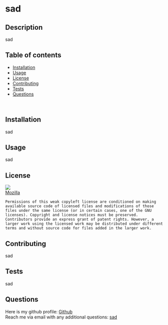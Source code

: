 
  # sad

  ## Description
  sad

  ## Table of contents
  * [Installation](#installation)</br>
  * [Usage](#usage)</br>
  * [License](#license)</br>
  * [Contributing](#contributing)</br>
  * [Tests](#tests)</br>
  * [Questions](#questions)</br>
  </br>

  ## Installation
  sad

  ## Usage
  sad

  ## License
  ![](https://img.shields.io/badge/license-Mozilla-green) </br>
  [Mozilla](https://choosealicense.com/licenses/mpl-2.0/) </br>
  
    Permissions of this weak copyleft license are conditioned on making available source code of licensed files and modifications of those files under the same license (or in certain cases, one of the GNU licenses). Copyright and license notices must be preserved. Contributors provide an express grant of patent rights. However, a larger work using the licensed work may be distributed under different terms and without source code for files added in the larger work.
    

  ## Contributing
  sad

  ## Tests
  sad

  ## Questions
  Here is my github profile: [Github](https://github.com/sad)</br>
  Reach me via email with any additional questions: [sad](mailto:sad)


